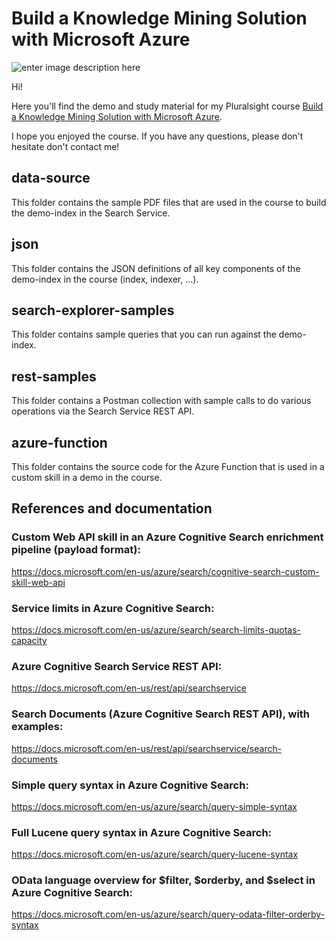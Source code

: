 # Build a Knowledge Mining Solution with Microsoft Azure

![enter image description here](https://www.pluralsight.com/content/dam/pluralsight/newsroom/brand-assets/logos/pluralsight-logo-vrt-color-2.png)  

Hi!

Here you'll find the demo and study material for my Pluralsight course [Build a Knowledge Mining Solution with Microsoft Azure](https://pluralsight.pxf.io/knowledge-mining).

I hope you enjoyed the course. If you have any questions, please don't hesitate don't contact me!

## data-source

This folder contains the sample PDF files that are used in the course to build the demo-index in the Search Service.

## json

This folder contains the JSON definitions of all key components of the demo-index in the course (index, indexer, ...).

## search-explorer-samples

This folder contains sample queries that you can run against the demo-index.

## rest-samples

This folder contains a Postman collection with sample calls to do various operations via the Search Service REST API.

## azure-function

This folder contains the source code for the Azure Function that is used in a custom skill in a demo in the course.

## References and documentation

### Custom Web API skill in an Azure Cognitive Search enrichment pipeline (payload format):

https://docs.microsoft.com/en-us/azure/search/cognitive-search-custom-skill-web-api

### Service limits in Azure Cognitive Search:

https://docs.microsoft.com/en-us/azure/search/search-limits-quotas-capacity

### Azure Cognitive Search Service REST API:

https://docs.microsoft.com/en-us/rest/api/searchservice

### Search Documents (Azure Cognitive Search REST API), with examples:

https://docs.microsoft.com/en-us/rest/api/searchservice/search-documents

### Simple query syntax in Azure Cognitive Search:

https://docs.microsoft.com/en-us/azure/search/query-simple-syntax

### Full Lucene query syntax in Azure Cognitive Search:

https://docs.microsoft.com/en-us/azure/search/query-lucene-syntax

### OData language overview for $filter, $orderby, and $select in Azure Cognitive Search:

https://docs.microsoft.com/en-us/azure/search/query-odata-filter-orderby-syntax
